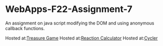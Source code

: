 # WebApps-F22-Assignment-7
An assignment on java script modifying the DOM and using anonymous callback functions.

Hosted at:[Treasure Game](https://44-563-web-apps-f22.github.io/44563-webapps-assignment-7-ashok-gitrepos/treasure.html)
Hosted at:[Reaction Calculator](https://44-563-web-apps-f22.github.io/44563-webapps-assignment-7-ashok-gitrepos/treasure.html)
Hosted at:[Cycler](https://44-563-web-apps-f22.github.io/44563-webapps-assignment-7-ashok-gitrepos/treasure.html)
